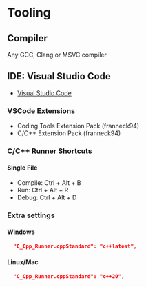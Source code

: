 # Tooling

## Compiler

Any GCC, Clang or MSVC compiler

## IDE: Visual Studio Code

- [Visual Studio Code](https://code.visualstudio.com/)

### VSCode Extensions

- Coding Tools Extension Pack (franneck94)
- C/C++ Extension Pack (franneck94)

### C/C++ Runner Shortcuts

#### Single File

- Compile: Ctrl + Alt + B
- Run: Ctrl + Alt + R
- Debug: Ctrl + Alt + D

### Extra settings

#### Windows

```json
  "C_Cpp_Runner.cppStandard": "c++latest",
```

#### Linux/Mac

```json
  "C_Cpp_Runner.cppStandard": "c++20",
```
